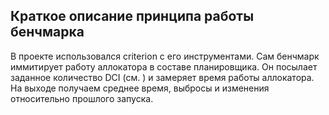 ## Краткое описание принципа работы бенчмарка

В проекте использовался criterion с его инструментами. Сам бенчмарк иммитирует работу аллокатора в составе планировщика. Он посылает заданное количество DCI (см. [](pdcch_alloc.md)) и замеряет время работы аллокатора.
На выходе получаем среднее время, выбросы и изменения относительно прошлого запуска.
